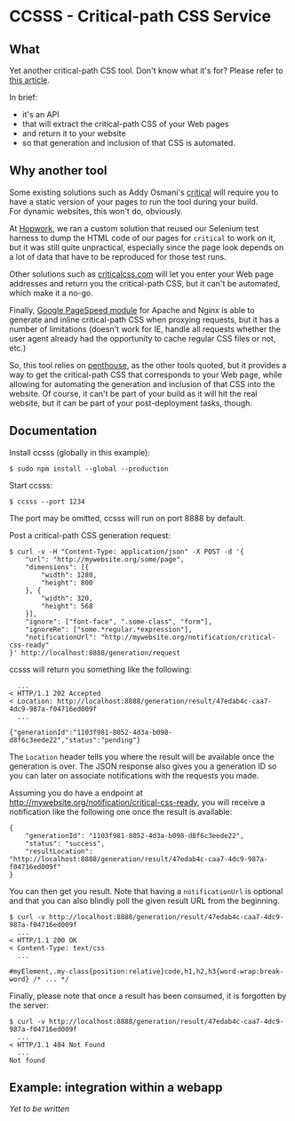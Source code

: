 # CCSSS - Critical-path CSS Service

## What

Yet another critical-path CSS tool. Don't know what it's for? Please refer to
[this article](https://developers.google.com/web/fundamentals/performance/critical-rendering-path/?hl=en).

In brief:

* it's an API
* that will extract the critical-path CSS of your Web pages
* and return it to your website
* so that generation and inclusion of that CSS is automated.


## Why another tool

Some existing solutions such as Addy Osmani's [critical](https://github.com/addyosmani/critical)
will require you to have a static version of your pages to run the tool during your build.  
For dynamic websites, this won't do, obviously.

At [Hopwork](https://www.hopwork.com), we ran a custom solution that reused our Selenium
test harness to dump the HTML code of our pages for `critical` to work on it, but it was
still quite unpractical, especially since the page look depends on a lot of data that
have to be reproduced for those test runs.

Other solutions such as [criticalcss.com](http://criticalcss.com/) will let you enter
your Web page addresses and return you the critical-path CSS, but it can't be automated,
which make it a no-go.

Finally, [Google PageSpeed module](https://developers.google.com/speed/pagespeed/module/filter-prioritize-critical-css)
for Apache and Nginx is able to generate and inline critical-path CSS when proxying
requests, but it has a number of limitations (doesn't work for IE, handle all requests
whether the user agent already had the opportunity to cache regular CSS files or not, etc.)

So, this tool relies on [penthouse](https://github.com/pocketjoso/penthouse), as the
other tools quoted, but it provides a way to get the critical-path CSS that corresponds
to your Web page, while allowing for automating the generation and inclusion of that CSS
into the website. Of course, it can't be part of your build as it will hit the real
website, but it can be part of your post-deployment tasks, though.


## Documentation

Install ccsss (globally in this example):

    $ sudo npm install --global --production

Start ccsss:

    $ ccsss --port 1234

The port may be omitted, ccsss will run on port 8888 by default.

Post a critical-path CSS generation request:

    $ curl -v -H "Content-Type: application/json" -X POST -d '{
        "url": "http://mywebsite.org/some/page",
        "dimensions": [{
            "width": 1280,
            "height": 800
        }, {
            "width": 320,
            "height": 568
        }],
        "ignore": ["font-face", ".some-class", "form"],
        "ignoreRe": ["some.*regular.*expression"],
        "notificationUrl": "http://mywebsite.org/notification/critical-css-ready"
    }' http://localhost:8888/generation/request

ccsss will return you something like the following:

      ...
    < HTTP/1.1 202 Accepted
    < Location: http://localhost:8888/generation/result/47edab4c-caa7-4dc9-987a-f04716ed009f
      ...

    {"generationId":"1103f981-8052-4d3a-b098-d8f6c3eede22","status":"pending"}

The `Location` header tells you where the result will be available once the generation is over.
The JSON response also gives you a generation ID so you can later on associate notifications with
the requests you made.

Assuming you do have a endpoint at http://mywebsite.org/notification/critical-css-ready,
you will receive a notification like the following one once the result is available:

    {
        "generationId": "1103f981-8052-4d3a-b098-d8f6c3eede22",
        "status": "success",
        "resultLocation": "http://localhost:8888/generation/result/47edab4c-caa7-4dc9-987a-f04716ed009f"
    }

You can then get you result. Note that having a `notificationUrl` is optional and that
you can also blindly poll the given result URL from the beginning.

    $ curl -v http://localhost:8888/generation/result/47edab4c-caa7-4dc9-987a-f04716ed009f
      ... 
    < HTTP/1.1 200 OK
    < Content-Type: text/css
      ...

    #myElement,.my-class{position:relative}code,h1,h2,h3{word-wrap:break-word} /* ... */

Finally, please note that once a result has been consumed, it is forgotten by the server:

    $ curl -v http://localhost:8888/generation/result/47edab4c-caa7-4dc9-987a-f04716ed009f
      ... 
    < HTTP/1.1 404 Not Found
      ...
    Not found


## Example: integration within a webapp

_Yet to be written_
